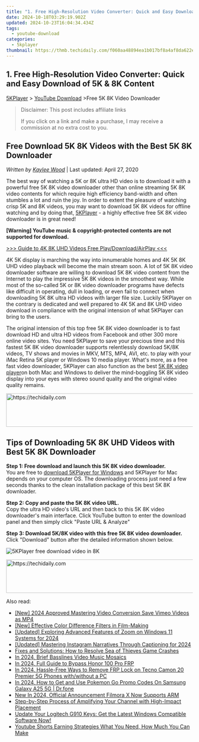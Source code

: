 ```yaml
---
title: "1. Free High-Resolution Video Converter: Quick and Easy Download of 5K & 8K Content"
date: 2024-10-18T03:29:19.902Z
updated: 2024-10-23T16:04:34.434Z
tags:
  - youtube-download
categories:
  - 5kplayer
thumbnail: https://thmb.techidaily.com/f060aa48894ea1b017bf8a4af8da622e4076e35a663f40c627d05eef8a39852a.png
---
```


## 1. Free High-Resolution Video Converter: Quick and Easy Download of 5K & 8K Content

[5KPlayer](https://tools.techidaily.com/5kplayer/products/) \> [YouTube Download](https://tools.techidaily.com/5kplayer/youtube-download/) \>Free 5K 8K Video Downloader

>  Disclaimer: This post includes affiliate links
>
>  If you click on a link and make a purchase, I may receive a commission at no extra cost to you.
>

## Free Download 5K 8K Videos with the Best 5K 8K Downloader

 _Written by [Kaylee Wood](https://www.quora.com/profile/Amanda-Hu-21)_ | Last updated: April 27, 2020 

The best way of watching a 5K or 8K ultra HD video is to download it with a powerful free 5K 8K video downloader other than online streaming 5K 8K video contents for which require high efficiency band-width and often stumbles a lot and ruin the joy. In order to extent the pleasure of watching crisp 5K and 8K videos, you may want to download 5K 8K videos for offline watching and by doing that, [5KPlayer](https://tools.techidaily.com/5kplayer/products/) \- a highly effective free 5K 8K video downloader is in great need!

**\[Warning\] YouTube music & copyright-protected contents are not supported for download.**

[\>>> Guide to 4K 8K UHD Videos Free Play/Download/AirPlay <<<](https://tools.techidaily.com/5kplayer/video-music-player/)

4K 5K display is marching the way into innumerable homes and 4K 5K 8K UHD video playback will become the main stream soon. A lot of 5K 8K video downloader software are willing to download 5K 8K video content from the Internet to play the impressive 5K 8K videos in the smoothest way. While most of the so-called 5K or 8K video downloader programs have defects like difficult in operating, dull in loading, or even fail to connect when downloading 5K 8K ultra HD videos with larger file size. Luckily 5KPlayer on the contrary is dedicated and well prepared to 4K 5K and 8K UHD video download in compliance with the original intension of what 5KPlayer can bring to the users. 

The original intension of this top free 5K 8K video downloader is to fast download HD and ultra HD videos from Facebook and other 300 more online video sites. You need 5KPlayer to save your precious time and this fastest 5K 8K video downloader supports relentlessly download 5K/8K videos, TV shows and movies in MKV, MTS, MP4, AVI, etc. to play with your iMac Retina 5K player or Windows 10 media player. What's more, as a free fast video downloader, 5KPlayer can also function as the best [5K 8K video player](https://tools.techidaily.com/5kplayer/video-music-player/)on both Mac and Windows to deliver the mind-boggling 5K 8K video display into your eyes with stereo sound quality and the original video quality remains. 

<!-- affiliate ads begin -->
<a href="https://appsumo.8odi.net/c/5597632/2118306/7443" target="_top" id="2118306">
  <img src="//a.impactradius-go.com/display-ad/7443-2118306" border="0" alt="https://techidaily.com" width="728" height="90"/>
</a>
<img height="0" width="0" src="https://appsumo.8odi.net/i/5597632/2118306/7443" style="position:absolute;visibility:hidden;" border="0" />
<!-- affiliate ads end -->

## Tips of Downloading 5K 8K UHD Videos with Best 5K 8K Downloader

**Step 1: Free download and launch this 5K 8K video downloader.**   
 You are free to [download 5KPlayer for Windows](https://tools.techidaily.com/5kplayer/products/) and 5KPlayer for Mac depends on your computer OS. The downloading process just need a few seconds thanks to the clean installation package of this best 5K 8K downloader. 

**Step 2: Copy and paste the 5K 8K video URL.**   
 Copy the ultra HD video's URL and then back to this 5K 8K video downloader's main interface. Click YouTube button to enter the download panel and then simply click "Paste URL & Analyze"

**Step 3: Download 5K/8K video with this free 5K 8K video downloader.**   
 Click "Download" button after the detailed information shown below. 

![5KPlayer free download video in 8K](https://www.5kplayer.com/youtube-download/../airplay/img/5kp-aiplay-8k-tv-yxt-061201.jpg)

<!-- affiliate ads begin -->
<a href="https://appsumo.8odi.net/c/5597632/2087484/7443" target="_top" id="2087484">
  <img src="//a.impactradius-go.com/display-ad/7443-2087484" border="0" alt="https://techidaily.com" width="728" height="90"/>
</a>
<img height="0" width="0" src="https://appsumo.8odi.net/i/5597632/2087484/7443" style="position:absolute;visibility:hidden;" border="0" />
<!-- affiliate ads end -->

<ins class="adsbygoogle"
     style="display:block"
     data-ad-format="autorelaxed"
     data-ad-client="ca-pub-7571918770474297"
     data-ad-slot="1223367746"></ins>

<ins class="adsbygoogle"
     style="display:block"
     data-ad-client="ca-pub-7571918770474297"
     data-ad-slot="8358498916"
     data-ad-format="auto"
     data-full-width-responsive="true"></ins>

<span class="atpl-alsoreadstyle">Also read:</span>
<div><ul>
<li><a href="https://vimeo-videos.techidaily.com/new-2024-approved-mastering-video-conversion-save-vimeo-videos-as-mp4/"><u>[New] 2024 Approved Mastering Video Conversion Save Vimeo Videos as MP4</u></a></li>
<li><a href="https://youtube-video-recordings.techidaily.com/new-effective-color-difference-filters-in-film-making/"><u>[New] Effective Color Difference Filters in Film-Making</u></a></li>
<li><a href="https://fox-boxes.techidaily.com/updated-exploring-advanced-features-of-zoom-on-windows-11-systems-for-2024/"><u>[Updated] Exploring Advanced Features of Zoom on Windows 11 Systems for 2024</u></a></li>
<li><a href="https://instagram-videos.techidaily.com/updated-mastering-instagram-narratives-through-captioning-for-2024/"><u>[Updated] Mastering Instagram Narratives Through Captioning for 2024</u></a></li>
<li><a href="https://win-answers.techidaily.com/fixes-and-solutions-how-to-resolve-sea-of-thieves-game-crashes/"><u>Fixes and Solutions: How to Resolve Sea of Thieves Game Crashes</u></a></li>
<li><a href="https://youtube-video-recordings.techidaily.com/in-2024-brief-basslines-video-music-mosaics/"><u>In 2024, Brief Basslines Video Music Mosaics</u></a></li>
<li><a href="https://bypass-frp.techidaily.com/in-2024-full-guide-to-bypass-honor-100-pro-frp-by-drfone-android/"><u>In 2024, Full Guide to Bypass Honor 100 Pro FRP</u></a></li>
<li><a href="https://bypass-frp.techidaily.com/in-2024-hassle-free-ways-to-remove-frp-lock-on-tecno-camon-20-premier-5g-phones-withwithout-a-pc-by-drfone-android/"><u>In 2024, Hassle-Free Ways to Remove FRP Lock on Tecno Camon 20 Premier 5G Phones with/without a PC</u></a></li>
<li><a href="https://change-location.techidaily.com/in-2024-how-to-get-and-use-pokemon-go-promo-codes-on-samsung-galaxy-a25-5g-drfone-by-drfone-virtual-android/"><u>In 2024, How to Get and Use Pokemon Go Promo Codes On Samsung Galaxy A25 5G | Dr.fone</u></a></li>
<li><a href="https://video-creation-software.techidaily.com/new-in-2024-official-announcement-filmora-x-now-supports-arm/"><u>New In 2024, Official Announcement Filmora X Now Supports ARM</u></a></li>
<li><a href="https://youtube-video-recordings.techidaily.com/step-by-step-process-of-amplifying-your-channel-with-high-impact-placement/"><u>Step-by-Step Process of Amplifying Your Channel with High-Impact Placement</u></a></li>
<li><a href="https://driver-download.techidaily.com/1722967961444-update-your-logitech-g910-keys-get-the-latest-windows-compatible-software-now/"><u>Update Your Logitech G910 Keys: Get the Latest Windows Compatible Software Now!</u></a></li>
<li><a href="https://youtube-video-recordings.techidaily.com/youtube-shorts-earning-strategies-what-you-need-how-much-you-can-make/"><u>Youtube Shorts Earning Strategies What You Need, How Much You Can Make</u></a></li>
</ul></div>

